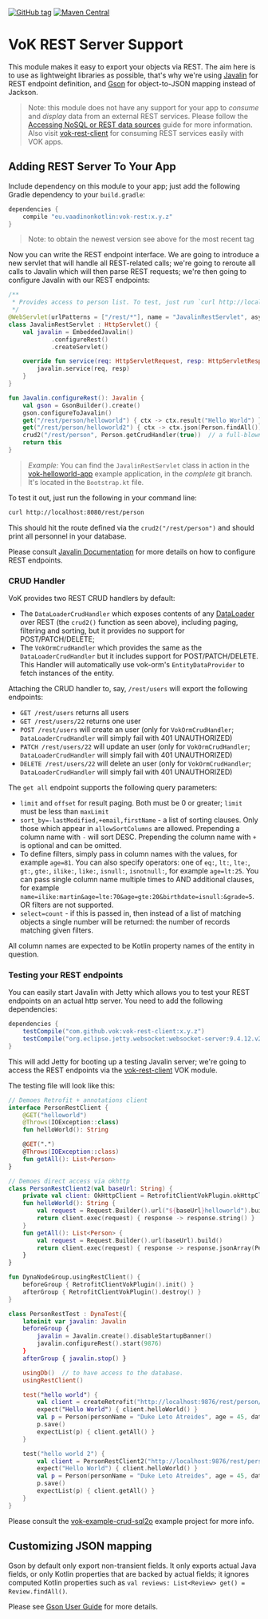 [![GitHub tag](https://img.shields.io/github/tag/mvysny/vaadin-on-kotlin.svg)](https://github.com/mvysny/vaadin-on-kotlin/tags)
[![Maven Central](https://maven-badges.herokuapp.com/maven-central/eu.vaadinonkotlin/vok-rest/badge.svg)](https://maven-badges.herokuapp.com/maven-central/eu.vaadinonkotlin/vok-rest)

# VoK REST Server Support

This module makes it easy to export your objects via REST. The aim here is to use as lightweight libraries as possible,
that's why we're using [Javalin](https://javalin.io/) for REST endpoint definition, and [Gson](https://github.com/google/gson) for object-to-JSON mapping instead of
Jackson.

> Note: this module does not have any support for your app to *consume* and *display* data from an external REST services.
Please follow the [Accessing NoSQL or REST data sources](http://www.vaadinonkotlin.eu/nosql_rest_datasources.html) guide for more information.
Also visit [vok-rest-client](../vok-rest-client) for consuming REST services easily with VOK apps.

## Adding REST Server To Your App

Include dependency on this module to your app; just add the following Gradle dependency to your `build.gradle`:

```groovy
dependencies {
    compile "eu.vaadinonkotlin:vok-rest:x.y.z"
}
```

> Note: to obtain the newest version see above for the most recent tag

Now you can write the REST endpoint interface. We are going to introduce a new servlet that will handle all REST-related calls;
we're going to reroute all calls to Javalin which will then parse REST requests; we're then going to configure Javalin with our REST
endpoints:

```kotlin
/**
 * Provides access to person list. To test, just run `curl http://localhost:8080/rest/person`
 */
@WebServlet(urlPatterns = ["/rest/*"], name = "JavalinRestServlet", asyncSupported = false)
class JavalinRestServlet : HttpServlet() {
    val javalin = EmbeddedJavalin()
            .configureRest()
            .createServlet()

    override fun service(req: HttpServletRequest, resp: HttpServletResponse) {
        javalin.service(req, resp)
    }
}

fun Javalin.configureRest(): Javalin {
    val gson = GsonBuilder().create()
    gson.configureToJavalin()
    get("/rest/person/helloworld") { ctx -> ctx.result("Hello World") }
    get("/rest/person/helloworld2") { ctx -> ctx.json(Person.findAll()) }  // uses Gson
    crud2("/rest/person", Person.getCrudHandler(true))  // a full-blown CRUD Handler
    return this
}
```

> *Example:* You can find the `JavalinRestServlet` class in action in the [vok-helloworld-app](https://github.com/mvysny/vok-helloworld-app)
example application, in the *complete* git branch. It's located in the `Bootstrap.kt` file.

To test it out, just run the following in your command line:

```bash
curl http://localhost:8080/rest/person
```

This should hit the route defined via the `crud2("/rest/person")` and should print all personnel in your database.

Please consult [Javalin Documentation](https://javalin.io/documentation) for more details on how to configure REST endpoints.

### CRUD Handler

VoK provides two REST CRUD handlers by default:

* The `DataLoaderCrudHandler` which exposes contents of any [DataLoader](https://gitlab.com/mvysny/vok-dataloader)
  over REST (the `crud2()` function as seen above), including paging, filtering and sorting, but it provides no support for POST/PATCH/DELETE;
* The `VokOrmCrudHandler` which provides the same as the `DataLoaderCrudHandler` but it includes support for POST/PATCH/DELETE.
  This Handler will automatically use vok-orm's `EntityDataProvider` to fetch instances of the entity.

Attaching the CRUD handler to, say, `/rest/users` will export the following endpoints:

* `GET /rest/users` returns all users
* `GET /rest/users/22` returns one user
* `POST /rest/users` will create an user (only for `VokOrmCrudHandler`; `DataLoaderCrudHandler` will simply fail with 401 UNAUTHORIZED)
* `PATCH /rest/users/22` will update an user (only for `VokOrmCrudHandler`; `DataLoaderCrudHandler` will simply fail with 401 UNAUTHORIZED)
* `DELETE /rest/users/22` will delete an user (only for `VokOrmCrudHandler`; `DataLoaderCrudHandler` will simply fail with 401 UNAUTHORIZED)

The `get all` endpoint supports the following query parameters:

* `limit` and `offset` for result paging. Both must be 0 or greater; `limit` must be less than `maxLimit`
* `sort_by=-lastModified,+email,firstName` - a list of sorting clauses.
Only those which appear in `allowSortColumns` are allowed. Prepending a column name with
`-` will sort DESC. Prepending the column name with `+` is optional and can be omitted.
* To define filters, simply pass in column names with the values, for example `age=81`. You can also specify operators: one of
`eq:`, `lt:`, `lte:`, `gt:`, `gte:`, `ilike:`, `like:`, `isnull:`, `isnotnull:`, for example `age=lt:25`. You can pass single column name
multiple times to AND additional clauses, for example `name=ilike:martin&age=lte:70&age=gte:20&birthdate=isnull:&grade=5`. OR filters are not supported.
* `select=count` - if this is passed in, then instead of a list of matching objects a single number will be returned: the number of
records matching given filters.

All column names are expected to be Kotlin property names of the entity in question.

### Testing your REST endpoints

You can easily start Javalin with Jetty which allows you to test your REST endpoints on an actual http server. You need to add the following dependencies:

```gradle
dependencies {
    testCompile("com.github.vok:vok-rest-client:x.y.z")
    testCompile("org.eclipse.jetty.websocket:websocket-server:9.4.12.v20180830")
}
```

This will add Jetty for booting up a testing Javalin server; we're going to access the REST endpoints via the [vok-rest-client](../vok-rest-client) VOK module.

The testing file will look like this:

```kotlin
// Demoes Retrofit + annotations client
interface PersonRestClient {
    @GET("helloworld")
    @Throws(IOException::class)
    fun helloWorld(): String

    @GET(".")
    @Throws(IOException::class)
    fun getAll(): List<Person>
}

// Demoes direct access via okhttp
class PersonRestClient2(val baseUrl: String) {
    private val client: OkHttpClient = RetrofitClientVokPlugin.okHttpClient!!
    fun helloWorld(): String {
        val request = Request.Builder().url("${baseUrl}helloworld").build()
        return client.exec(request) { response -> response.string() }
    }
    fun getAll(): List<Person> {
        val request = Request.Builder().url(baseUrl).build()
        return client.exec(request) { response -> response.jsonArray(Person::class.java) }
    }
}

fun DynaNodeGroup.usingRestClient() {
    beforeGroup { RetrofitClientVokPlugin().init() }
    afterGroup { RetrofitClientVokPlugin().destroy() }
}

class PersonRestTest : DynaTest({
    lateinit var javalin: Javalin
    beforeGroup {
        javalin = Javalin.create().disableStartupBanner()
        javalin.configureRest().start(9876)
    }
    afterGroup { javalin.stop() }

    usingDb()  // to have access to the database.
    usingRestClient()

    test("hello world") {
        val client = createRetrofit("http://localhost:9876/rest/person/").create(PersonRestClient::class.java)
        expect("Hello World") { client.helloWorld() }
        val p = Person(personName = "Duke Leto Atreides", age = 45, dateOfBirth = LocalDate.of(1980, 5, 1), maritalStatus = MaritalStatus.Single, alive = false)
        p.save()
        expectList(p) { client.getAll() }
    }

    test("hello world 2") {
        val client = PersonRestClient2("http://localhost:9876/rest/person/")
        expect("Hello World") { client.helloWorld() }
        val p = Person(personName = "Duke Leto Atreides", age = 45, dateOfBirth = LocalDate.of(1980, 5, 1), maritalStatus = MaritalStatus.Single, alive = false)
        p.save()
        expectList(p) { client.getAll() }
    }
}
```

Please consult the [vok-example-crud-sql2o](../vok-example-crud-sql2o) example project for more info.

## Customizing JSON mapping

Gson by default only export non-transient fields. It only exports actual Java fields, or only Kotlin properties that are backed by actual fields;
it ignores computed Kotlin properties such as `val reviews: List<Review> get() = Review.findAll()`.

Please see [Gson User Guide](https://github.com/google/gson/blob/master/UserGuide.md) for more details.
